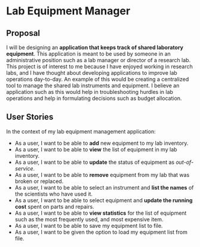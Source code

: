 # Lab Equipment Manager

## Proposal

I will be designing an **application that keeps track of shared
laboratory equipment**. This application is meant to be used by
someone in an administrative position such as a lab manager 
or director of a research lab. This project is of interest to
me because I have enjoyed working in research labs, and I 
have thought about developing applications to improve lab
operations day-to-day. An example of this would be creating
a centralized tool to manage the shared lab instruments and 
equipment. I believe an application such as this would help 
in troubleshooting hurdles in lab operations and help in 
formulating decisions such as budget allocation.


## User Stories
In the context of my lab equipment management application:
- As a user, I want to be able to **add** new equipment to my lab 
inventory.
- As a user, I want to be able to **view** the list of equipment in 
my lab inventory.
- As a user, I want to be able to **update** the status of equipment 
as *out-of-service*.
- As a user, I want to be able to **remove** equipment from my lab that 
was broken or replaced.
- As a user, I want to be able to select an instrument and **list the 
names** of the scientists who have used it.
- As a user, I want to be able to select equipment and **update the 
running cost** spent on parts and repairs.
- As a user, I want to be able to **view statistics** for the list
of equipment such as the most frequently used, and most expensive item.
- As a user, I want to be able to save my equipment list to file.
- As a user, I want to be given the option to load my equipment list from file.